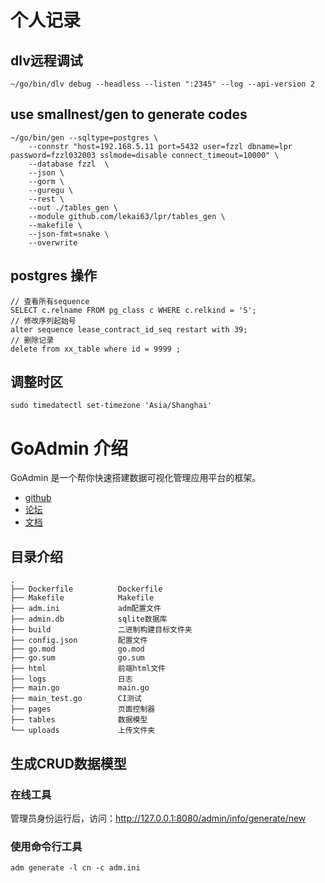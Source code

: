 # 个人记录

## dlv远程调试

```
~/go/bin/dlv debug --headless --listen ":2345" --log --api-version 2
```

## use smallnest/gen to generate codes

```
~/go/bin/gen --sqltype=postgres \
   	--connstr "host=192.168.5.11 port=5432 user=fzzl dbname=lpr password=fzzl032003 sslmode=disable connect_timeout=10000" \
   	--database fzzl  \
   	--json \
   	--gorm \
   	--guregu \
   	--rest \
   	--out ./tables_gen \
   	--module github.com/lekai63/lpr/tables_gen \
   	--makefile \
   	--json-fmt=snake \
   	--overwrite
```

## postgres 操作

```
// 查看所有sequence
SELECT c.relname FROM pg_class c WHERE c.relkind = 'S'; 
// 修改序列起始号
alter sequence lease_contract_id_seq restart with 39;
// 删除记录
delete from xx_table where id = 9999 ;
```

## 调整时区
```
sudo timedatectl set-timezone 'Asia/Shanghai'
```

# GoAdmin 介绍

GoAdmin 是一个帮你快速搭建数据可视化管理应用平台的框架。 

- [github](https://github.com/GoAdminGroup/go-admin)
- [论坛](http://discuss.go-admin.com)
- [文档](https://book.go-admin.cn)

## 目录介绍

```
.
├── Dockerfile          Dockerfile
├── Makefile            Makefile
├── adm.ini             adm配置文件
├── admin.db            sqlite数据库
├── build               二进制构建目标文件夹
├── config.json         配置文件
├── go.mod              go.mod
├── go.sum              go.sum
├── html                前端html文件
├── logs                日志
├── main.go             main.go
├── main_test.go        CI测试
├── pages               页面控制器
├── tables              数据模型
└── uploads             上传文件夹
```

## 生成CRUD数据模型

### 在线工具

管理员身份运行后，访问：http://127.0.0.1:8080/admin/info/generate/new

### 使用命令行工具

```
adm generate -l cn -c adm.ini
```

